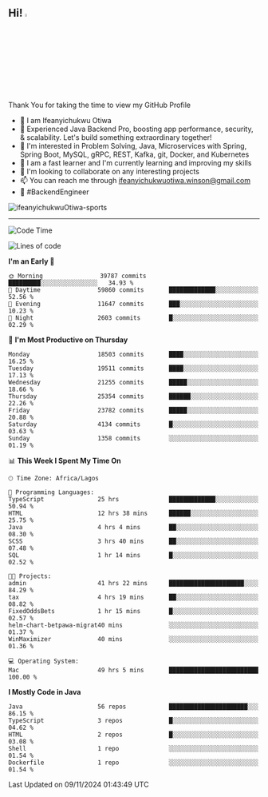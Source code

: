 <!-- BLOG-POST-LIST:START --><!-- BLOG-POST-LIST:END -->

## Hi! <img src="https://media.giphy.com/media/hvRJCLFzcasrR4ia7z/giphy.gif" width="4%"> 

Thank You for taking the time to view my GitHub Profile

- 👋 I am Ifeanyichukwu Otiwa
- 🚀 Experienced Java Backend Pro, boosting app performance, security, & scalability. Let's build something extraordinary together!
- 👀 I'm interested in Problem Solving, Java, Microservices with Spring, Spring Boot, MySQL, gRPC, REST, Kafka, git, Docker, and Kubernetes
- 🌱 I am a fast learner and I'm currently learning and improving my skills
- 💞️ I'm looking to collaborate on any interesting projects
- 📫 You can reach me through ifeanyichukwuotiwa.winson@gmail.com
- 🚀 #BackendEngineer

<p align="left" marginTop="10px"> <img src="https://komarev.com/ghpvc/?username=ifeanyichukwuOtiwa-sports&label=Profile%20views&color=0e75b6&style=for-the-badge" alt="ifeanyichukwuOtiwa-sports" /> </p>

***

<!--START_SECTION:waka-->
![Code Time](http://img.shields.io/badge/Code%20Time-3%2C110%20hrs%2059%20mins-blue)

![Lines of code](https://img.shields.io/badge/From%20Hello%20World%20I%27ve%20Written-28.4%20million%20lines%20of%20code-blue)

**I'm an Early 🐤** 

```text
🌞 Morning                39787 commits       █████████░░░░░░░░░░░░░░░░   34.93 % 
🌆 Daytime                59860 commits       █████████████░░░░░░░░░░░░   52.56 % 
🌃 Evening                11647 commits       ███░░░░░░░░░░░░░░░░░░░░░░   10.23 % 
🌙 Night                  2603 commits        █░░░░░░░░░░░░░░░░░░░░░░░░   02.29 % 
```
📅 **I'm Most Productive on Thursday** 

```text
Monday                   18503 commits       ████░░░░░░░░░░░░░░░░░░░░░   16.25 % 
Tuesday                  19511 commits       ████░░░░░░░░░░░░░░░░░░░░░   17.13 % 
Wednesday                21255 commits       █████░░░░░░░░░░░░░░░░░░░░   18.66 % 
Thursday                 25354 commits       ██████░░░░░░░░░░░░░░░░░░░   22.26 % 
Friday                   23782 commits       █████░░░░░░░░░░░░░░░░░░░░   20.88 % 
Saturday                 4134 commits        █░░░░░░░░░░░░░░░░░░░░░░░░   03.63 % 
Sunday                   1358 commits        ░░░░░░░░░░░░░░░░░░░░░░░░░   01.19 % 
```


📊 **This Week I Spent My Time On** 

```text
🕑︎ Time Zone: Africa/Lagos

💬 Programming Languages: 
TypeScript               25 hrs              █████████████░░░░░░░░░░░░   50.94 % 
HTML                     12 hrs 38 mins      ██████░░░░░░░░░░░░░░░░░░░   25.75 % 
Java                     4 hrs 4 mins        ██░░░░░░░░░░░░░░░░░░░░░░░   08.30 % 
SCSS                     3 hrs 40 mins       ██░░░░░░░░░░░░░░░░░░░░░░░   07.48 % 
SQL                      1 hr 14 mins        █░░░░░░░░░░░░░░░░░░░░░░░░   02.52 % 

🐱‍💻 Projects: 
admin                    41 hrs 22 mins      █████████████████████░░░░   84.29 % 
tax                      4 hrs 19 mins       ██░░░░░░░░░░░░░░░░░░░░░░░   08.82 % 
FixedOddsBets            1 hr 15 mins        █░░░░░░░░░░░░░░░░░░░░░░░░   02.57 % 
helm-chart-betpawa-migrat40 mins             ░░░░░░░░░░░░░░░░░░░░░░░░░   01.37 % 
WinMaximizer             40 mins             ░░░░░░░░░░░░░░░░░░░░░░░░░   01.36 % 

💻 Operating System: 
Mac                      49 hrs 5 mins       █████████████████████████   100.00 % 
```

**I Mostly Code in Java** 

```text
Java                     56 repos            ██████████████████████░░░   86.15 % 
TypeScript               3 repos             █░░░░░░░░░░░░░░░░░░░░░░░░   04.62 % 
HTML                     2 repos             █░░░░░░░░░░░░░░░░░░░░░░░░   03.08 % 
Shell                    1 repo              ░░░░░░░░░░░░░░░░░░░░░░░░░   01.54 % 
Dockerfile               1 repo              ░░░░░░░░░░░░░░░░░░░░░░░░░   01.54 % 
```




 Last Updated on 09/11/2024 01:43:49 UTC
<!--END_SECTION:waka-->

<!--
<p align="center">
![trophy](https://github-profile-trophy.vercel.app/?username=ifeanyichukwuOtiwa-sports&theme=onedark) (https://github.com/ryo-ma/github-profile-trophy)
</p>
-->

<!---
ifeanyi-otiwa/ifeanyi-otiwa is a ✨ special ✨ repository because its `README.md` (this file) appears on your GitHub profile.
You can click the Preview link to take a look at your changes.
--->
